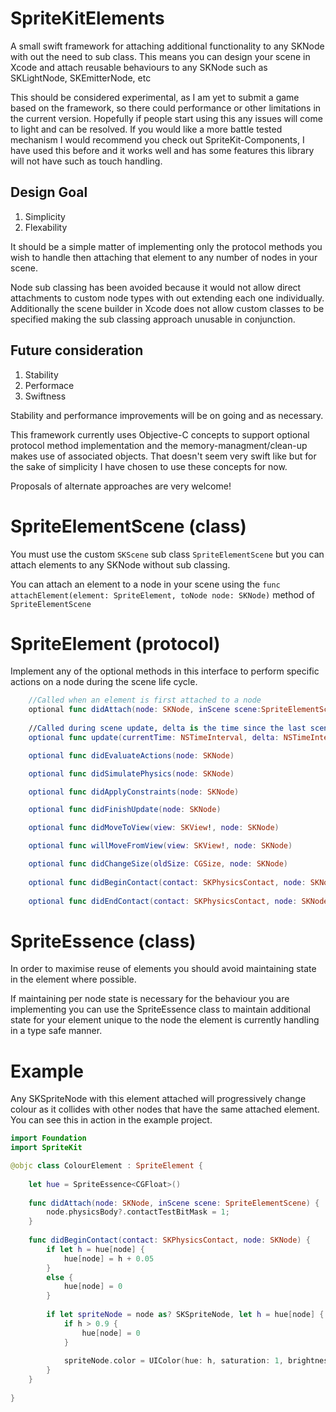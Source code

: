 # SpriteKitElements
A small swift framework for attaching additional functionality to any SKNode with out the need to sub class.  This means you can design your scene in Xcode and attach reusable behaviours to any SKNode such as SKLightNode, SKEmitterNode, etc

This should be considered experimental, as I am yet to submit a game based on the framework, so there could performance or other limitations in the current version.  Hopefully if people start using this any issues will come to light and can be resolved.  If you would like a more battle tested mechanism I would recommend you check out SpriteKit-Components, I have used this before and it works well and has some features this library will not have such as touch handling.

## Design Goal

1. Simplicity
2. Flexability

It should be a simple matter of implementing only the protocol methods you wish to handle then attaching that element to any number of nodes in your scene.

Node sub classing has been avoided because it would not allow direct attachments to custom node types with out extending each one individually.  Additionally the scene builder in Xcode does not allow custom classes to be specified making the sub classing approach unusable in conjunction.

## Future consideration

1. Stability
2. Performace
3. Swiftness

Stability and performance improvements will be on going and as necessary.

This framework currently uses Objective-C concepts to support optional protocol method implementation and the memory-managment/clean-up makes use of associated objects.  That doesn't seem very swift like but for the sake of simplicity I have chosen to use these concepts for now.

Proposals of alternate approaches are very welcome!

# SpriteElementScene (class)

You must use the custom `SKScene` sub class `SpriteElementScene` but you can attach elements to any SKNode without sub classing.

You can attach an element to a node in your scene using the `func attachElement(element: SpriteElement, toNode node: SKNode)` method of `SpriteElementScene`

# SpriteElement (protocol)

Implement any of the optional methods in this interface to perform specific actions on a node during the scene life cycle.

```swift
	//Called when an element is first attached to a node
    optional func didAttach(node: SKNode, inScene scene:SpriteElementScene)
    
    //Called during scene update, delta is the time since the last scene update
    optional func update(currentTime: NSTimeInterval, delta: NSTimeInterval, node: SKNode)

    optional func didEvaluateActions(node: SKNode)

    optional func didSimulatePhysics(node: SKNode)

    optional func didApplyConstraints(node: SKNode)

    optional func didFinishUpdate(node: SKNode)

    optional func didMoveToView(view: SKView!, node: SKNode)

    optional func willMoveFromView(view: SKView!, node: SKNode)

    optional func didChangeSize(oldSize: CGSize, node: SKNode)
    
    optional func didBeginContact(contact: SKPhysicsContact, node: SKNode)
    
    optional func didEndContact(contact: SKPhysicsContact, node: SKNode)
```

# SpriteEssence (class)

In order to maximise reuse of elements you should avoid maintaining state in the element where possible.

If maintaining per node state is necessary for the behaviour you are implementing you can use the SpriteEssence class to maintain additional state for your element unique to the node the element is currently handling in a type safe manner.

# Example

Any SKSpriteNode with this element attached will progressively change colour as it collides with other nodes that have the same attached element.  You can see this in action in the example project.

```swift
import Foundation
import SpriteKit

@objc class ColourElement : SpriteElement {
    
    let hue = SpriteEssence<CGFloat>()
    
    func didAttach(node: SKNode, inScene scene: SpriteElementScene) {
        node.physicsBody?.contactTestBitMask = 1;
    }
    
    func didBeginContact(contact: SKPhysicsContact, node: SKNode) {
        if let h = hue[node] {
            hue[node] = h + 0.05
        }
        else {
            hue[node] = 0
        }
        
        if let spriteNode = node as? SKSpriteNode, let h = hue[node] {
            if h > 0.9 {
                hue[node] = 0
            }
            
            spriteNode.color = UIColor(hue: h, saturation: 1, brightness: 0.9, alpha: 1)
        }
    }
    
}
```
